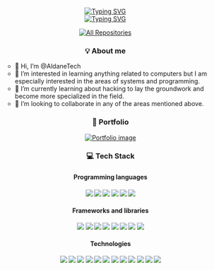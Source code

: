 <!--
Inspired in alsiam's readme repository
 -->

<!-- Intro  -->
<h3 align="center">
        
</h3>

<div align="center">
<a href="https://git.io/typing-svg"><img src="https://readme-typing-svg.demolab.com?font=Source+Code+Pro&pause=1000&color=F03F88&center=true&vCenter=true&width=435&lines=echo+-e+%22I+am+Aldane%22" alt="Typing SVG" /></a>
</div>

<div align="center">
<a href="https://git.io/typing-svg"><img src="https://readme-typing-svg.demolab.com?font=Source+Code+Pro&size=15&pause=1000&color=008080&center=true&vCenter=true&width=435&lines=%E3%80%8CSoftware+Engineer%E3%80%8D" alt="Typing SVG" /></a>
 <br>
</div>


<p align="center">
  <a href="https://github.com/AldaneTech?tab=repositories" target="_blank"><img alt="All Repositories" title="All Repositories" src="https://img.shields.io/badge/-All%20Repos-2962FF?style=for-the-badge&logo=koding&logoColor=white"/></a>
</p>

<h3 align="center">💡 About me</h3>
<ul>

- 👋 Hi, I’m @AldaneTech
- 👀 I’m interested in learning anything related to computers but I am especially interested in the areas of systems and programming.
- 🌱 I’m currently learning about hacking to lay the groundwork and become more specialized in the field.
- 💞️ I’m looking to collaborate in any of the areas mentioned above.

<h3 align="center">📄 Portfolio</h3>
<p align="center">
 <a href="https://aldane.net/" target="_blank">
    <img src="https://img.shields.io/badge/My-Personal%20Portfolio%20-white" alt="Portfolio image">
  </a>
</p>

<h3 align="center">💻 Tech Stack<h3>
 
<h4 align="center">Programming languages<h4>
<div align="center">
 <img src="https://img.shields.io/badge/Java-%23ED8B00.svg?logo=openjdk&logoColor=white">
  <img src="https://img.shields.io/badge/TypeScript-3178C6?logo=typescript&logoColor=fff">
 <img src="https://img.shields.io/badge/Python-3776AB?logo=python&logoColor=fff">
 <img src="https://img.shields.io/badge/php-%23777BB4.svg?&logo=php&logoColor=white">
 <img src="https://img.shields.io/badge/HTML-%23E34F26.svg?logo=html5&logoColor=white">
 <img src="https://img.shields.io/badge/CSS-1572B6?logo=css3&logoColor=fff">
</div>

<h4 align="center">Frameworks and libraries<h4>
<div align="center">
 <img src="https://img.shields.io/badge/Springboot-mB33F.svg?logo=spring&logoColor=white">
 <img src="https://img.shields.io/badge/Swagger-85EA2D.svg?logo=swagger&logoColor=black">
 <img src="https://img.shields.io/badge/Angular-%23DD0031.svg?logo=angular&logoColor=white">
 <img src="https://img.shields.io/badge/primeng-06B6D4.svg?logo=primeng&logoColor=white">
 <img src="https://img.shields.io/badge/Tailwind%20CSS-%2338B2AC.svg?logo=tailwind-css&logoColor=white">
 <img src="https://img.shields.io/badge/Bootstrap-7952B3?logo=bootstrap&logoColor=fff">
 <img src="https://img.shields.io/badge/Laravel-%23FF2D20.svg?logo=laravel&logoColor=white">
 <img src="https://img.shields.io/badge/Nest.js-%23E0234E.svg?logo=nestjs&logoColor=white">

</div>

<h4 align="center">Technologies<h4>
<div align="center">
 <img src="https://img.shields.io/badge/Keycloak-3C6AF5.svg?logo=keycloak&logoColor=white">
 <img src="https://img.shields.io/badge/Redis-D82C20.svg?logo=redis&logoColor=white">
 <img src="https://img.shields.io/badge/Postgres-%23316192.svg?logo=postgresql&logoColor=white">
  <img src="https://img.shields.io/badge/MySQL-4479A1?logo=mysql&logoColor=fff">
 <img src="https://img.shields.io/badge/Docker-2496ED?logo=docker&logoColor=fff">
  <img src="https://img.shields.io/badge/Kubernetes-326CE5?logo=kubernetes&logoColor=fff">

 <img src="https://img.shields.io/badge/IntelliJIDEA-000000.svg?logo=intellij-idea&logoColor=white">
 <img src="https://custom-icon-badges.demolab.com/badge/Visual%20Studio%20Code-0078d7.svg?logo=vsc&logoColor=white">

  <img src="https://img.shields.io/badge/Postman-FF6C37?logo=postman&logoColor=white">

 <img src="https://img.shields.io/badge/GitHub-%23121011.svg?logo=github&logoColor=white">
 <img src="https://custom-icon-badges.demolab.com/badge/Windows-0078D6?logo=windows11&logoColor=white">
 <img src="https://img.shields.io/badge/Ubuntu-E95420?logo=ubuntu&logoColor=white">
</div>
